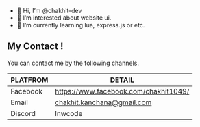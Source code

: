 - 👋 Hi, I’m @chakhit-dev
- 👀 I’m interested about website ui.
- 🌱 I’m currently learning lua, express.js or etc.

## My Contact !

You can contact me by the following channels.

|PLATFROM|DETAIL|
|----------------|-------------------------------|
|Facebook|https://www.facebook.com/chakhit1049/|
|Email|chakhit.kanchana@gmail.com|
|Discord|lnwcode|

<!---
chakhit-dev/chakhit-dev is a ✨ special ✨ repository because its `README.md` (this file) appears on your GitHub profile.
You can click the Preview link to take a look at your changes.
--->
